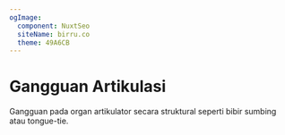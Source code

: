 ```yaml
---
ogImage:
  component: NuxtSeo
  siteName: birru.co
  theme: 49A6CB
---
```


# Gangguan Artikulasi

Gangguan pada organ artikulator secara struktural seperti bibir sumbing atau tongue-tie.
